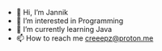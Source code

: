- 👋 Hi, I’m Jannik
- 👀 I’m interested in Programming
- 🌱 I’m currently learning Java
- 📫 How to reach me creeepz@proton.me


